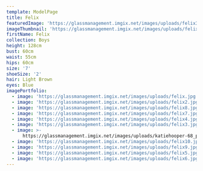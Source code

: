```yaml
---
template: ModelPage
title: Felix
featuredImage: 'https://glassmanagement.imgix.net/images/uploads/felix3-banner.jpg'
imageThumbnail: 'https://glassmanagement.imgix.net/images/uploads/felix9.jpg'
firstName: Felix
collection: Boys
height: 128cm
bust: 60cm
waist: 55cm
hips: 60cm
size: '7'
shoeSize: '2'
hair: Light Brown
eyes: Blue
imagePortfolio:
  - image: 'https://glassmanagement.imgix.net/images/uploads/felix.jpg'
  - image: 'https://glassmanagement.imgix.net/images/uploads/felix2.jpg'
  - image: 'https://glassmanagement.imgix.net/images/uploads/felix8.jpg'
  - image: 'https://glassmanagement.imgix.net/images/uploads/felix7.jpg'
  - image: 'https://glassmanagement.imgix.net/images/uploads/felix4.jpg'
  - image: 'https://glassmanagement.imgix.net/images/uploads/felix3.jpg'
  - image: >-
      https://glassmanagement.imgix.net/images/uploads/katiehooper-68_preview.jpg
  - image: 'https://glassmanagement.imgix.net/images/uploads/felix10.jpg'
  - image: 'https://glassmanagement.imgix.net/images/uploads/felix9.jpg'
  - image: 'https://glassmanagement.imgix.net/images/uploads/felix5.jpg'
  - image: 'https://glassmanagement.imgix.net/images/uploads/felix6.jpg'
---
```


